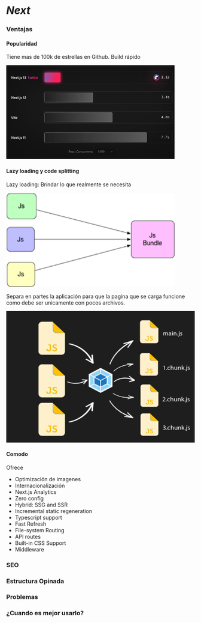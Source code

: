 # _Next_

### Ventajas
#### Popularidad
Tiene mas de 100k de estrellas en Github.
Build rápido

<img src="./docs/assets/1-speed-build.png" width="450" height="250"/>

#### Lazy loading y code splitting
Lazy loading: Brindar lo que realmente se necesita

<img src="./docs/assets/2-bundle.png" width="450" height="250"/>

Separa en partes la aplicación para que la pagina que se carga funcione como debe ser unicamente con pocos archivos.

<img src="./docs/assets/3-lazy-chunks-lazy-load.jpg" width="550" height="350"/>

#### Comodo
Ofrece 
- Optimización de imagenes
- Internacionalización
- Next.js Analytics
- Zero config
- Hybrid: SSG and SSR
- Incremental static regeneration
- Typescript support
- Fast Refresh
- File-system Routing
- API routes
- Built-in CSS Support
- Middleware
### SEO

### Estructura Opinada
### Problemas
### ¿Cuando es mejor usarlo?

